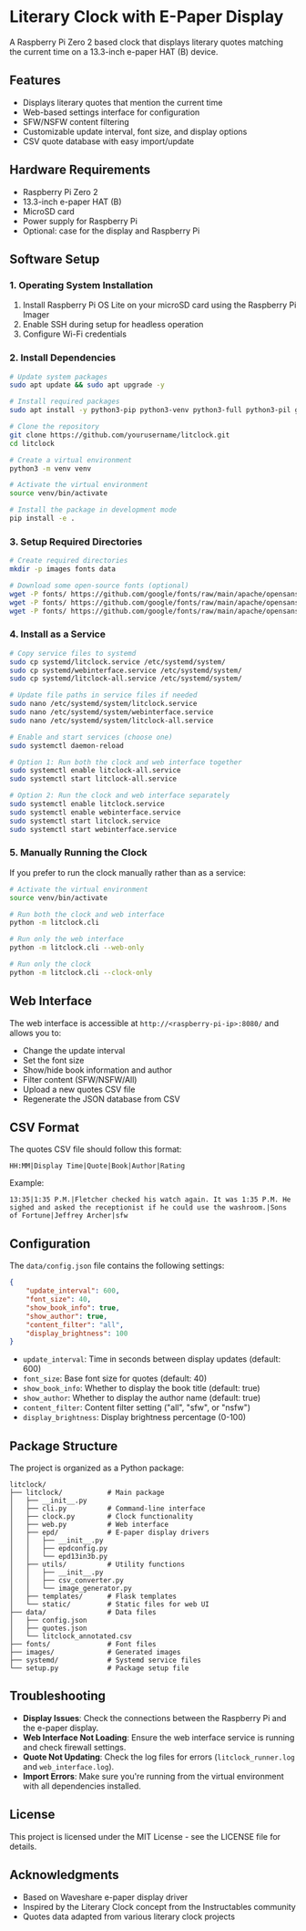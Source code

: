# Literary Clock with E-Paper Display

A Raspberry Pi Zero 2 based clock that displays literary quotes matching the current time on a 13.3-inch e-paper HAT (B) device.

## Features

- Displays literary quotes that mention the current time
- Web-based settings interface for configuration
- SFW/NSFW content filtering
- Customizable update interval, font size, and display options
- CSV quote database with easy import/update

## Hardware Requirements

- Raspberry Pi Zero 2
- 13.3-inch e-paper HAT (B)
- MicroSD card
- Power supply for Raspberry Pi
- Optional: case for the display and Raspberry Pi

## Software Setup

### 1. Operating System Installation

1. Install Raspberry Pi OS Lite on your microSD card using the Raspberry Pi Imager
2. Enable SSH during setup for headless operation
3. Configure Wi-Fi credentials

### 2. Install Dependencies

```bash
# Update system packages
sudo apt update && sudo apt upgrade -y

# Install required packages
sudo apt install -y python3-pip python3-venv python3-full python3-pil git

# Clone the repository
git clone https://github.com/yourusername/litclock.git
cd litclock

# Create a virtual environment
python3 -m venv venv

# Activate the virtual environment
source venv/bin/activate

# Install the package in development mode
pip install -e .
```

### 3. Setup Required Directories

```bash
# Create required directories
mkdir -p images fonts data

# Download some open-source fonts (optional)
wget -P fonts/ https://github.com/google/fonts/raw/main/apache/opensans/OpenSans-Regular.ttf
wget -P fonts/ https://github.com/google/fonts/raw/main/apache/opensans/OpenSans-Bold.ttf
wget -P fonts/ https://github.com/google/fonts/raw/main/apache/opensans/OpenSans-Italic.ttf
```

### 4. Install as a Service

```bash
# Copy service files to systemd
sudo cp systemd/litclock.service /etc/systemd/system/
sudo cp systemd/webinterface.service /etc/systemd/system/
sudo cp systemd/litclock-all.service /etc/systemd/system/

# Update file paths in service files if needed
sudo nano /etc/systemd/system/litclock.service
sudo nano /etc/systemd/system/webinterface.service
sudo nano /etc/systemd/system/litclock-all.service

# Enable and start services (choose one)
sudo systemctl daemon-reload

# Option 1: Run both the clock and web interface together
sudo systemctl enable litclock-all.service
sudo systemctl start litclock-all.service

# Option 2: Run the clock and web interface separately
sudo systemctl enable litclock.service
sudo systemctl enable webinterface.service
sudo systemctl start litclock.service
sudo systemctl start webinterface.service
```

### 5. Manually Running the Clock

If you prefer to run the clock manually rather than as a service:

```bash
# Activate the virtual environment
source venv/bin/activate

# Run both the clock and web interface
python -m litclock.cli

# Run only the web interface
python -m litclock.cli --web-only

# Run only the clock
python -m litclock.cli --clock-only
```

## Web Interface

The web interface is accessible at `http://<raspberry-pi-ip>:8080/` and allows you to:

- Change the update interval
- Set the font size
- Show/hide book information and author
- Filter content (SFW/NSFW/All)
- Upload a new quotes CSV file
- Regenerate the JSON database from CSV

## CSV Format

The quotes CSV file should follow this format:
```
HH:MM|Display Time|Quote|Book|Author|Rating
```

Example:
```
13:35|1:35 P.M.|Fletcher checked his watch again. It was 1:35 P.M. He sighed and asked the receptionist if he could use the washroom.|Sons of Fortune|Jeffrey Archer|sfw
```

## Configuration

The `data/config.json` file contains the following settings:

```json
{
    "update_interval": 600,
    "font_size": 40,
    "show_book_info": true,
    "show_author": true,
    "content_filter": "all",
    "display_brightness": 100
}
```

- `update_interval`: Time in seconds between display updates (default: 600)
- `font_size`: Base font size for quotes (default: 40)
- `show_book_info`: Whether to display the book title (default: true)
- `show_author`: Whether to display the author name (default: true)
- `content_filter`: Content filter setting ("all", "sfw", or "nsfw")
- `display_brightness`: Display brightness percentage (0-100)

## Package Structure

The project is organized as a Python package:

```
litclock/
├── litclock/           # Main package
│   ├── __init__.py
│   ├── cli.py          # Command-line interface
│   ├── clock.py        # Clock functionality
│   ├── web.py          # Web interface
│   ├── epd/            # E-paper display drivers
│   │   ├── __init__.py
│   │   ├── epdconfig.py
│   │   └── epd13in3b.py
│   ├── utils/          # Utility functions
│   │   ├── __init__.py
│   │   ├── csv_converter.py
│   │   └── image_generator.py
│   ├── templates/      # Flask templates
│   └── static/         # Static files for web UI
├── data/               # Data files
│   ├── config.json
│   ├── quotes.json
│   └── litclock_annotated.csv
├── fonts/              # Font files
├── images/             # Generated images
├── systemd/            # Systemd service files
└── setup.py            # Package setup file
```

## Troubleshooting

- **Display Issues**: Check the connections between the Raspberry Pi and the e-paper display.
- **Web Interface Not Loading**: Ensure the web interface service is running and check firewall settings.
- **Quote Not Updating**: Check the log files for errors (`litclock_runner.log` and `web_interface.log`).
- **Import Errors**: Make sure you're running from the virtual environment with all dependencies installed.

## License

This project is licensed under the MIT License - see the LICENSE file for details.

## Acknowledgments

- Based on Waveshare e-paper display driver
- Inspired by the Literary Clock concept from the Instructables community
- Quotes data adapted from various literary clock projects